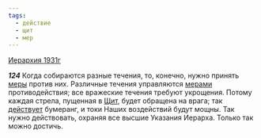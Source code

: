 ```yaml
---
tags:
  - действие
  - щит
  - мер
---
```


[Иерархия 1931г](https://127.0.0.1:4002/agni/1931)

___124___
Когда собираются разные течения, то, конечно, нужно принять [меры](../../../tags/#[мер](../../../tags/#мер)) против них. Различные течения управляются [мерами](../../../tags/#[мер](../../../tags/#мер)) противодействия; все вражеские течения требуют укрощения. Потому каждая стрела, пущенная в [Щит](../../../tags/#щит), будет обращена на врага; так [действует](../../../tags/#действие) бумеранг, и токи Наших воздействий будут мощны. Так нужно действовать, охраняя все высшие Указания Иерарха. Только так можно достичь.   

